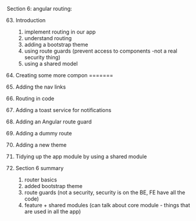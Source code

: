 Section 6: angular routing:

63. Introduction

    1. implement routing in our app
    2. understand routing
    3. adding a bootstrap theme
    4. using route guards (prevent access to components -not a real security thing)
    5. using a shared model

64. Creating some more compon
=======
65. Adding the nav links
66. Routing in code
67. Adding a toast service for notifications
69. Adding an Angular route guard
70. Adding a dummy route
71. Adding a new theme
72. Tidying up the app module by using a shared module
73. Section 6 summary
    1. router basics
    2. added bootstrap theme
    3. route guards (not a security, security is on the BE, FE have all the code)
    4. feature + shared modules (can talk about core module - things that are used in all the app) 



